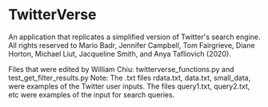# TwitterVerse
An application that replicates a simplified version of Twitter's search engine.  All rights reserved to Mario Badr, Jennifer Campbell, Tom Fairgrieve, Diane Horton, Michael Liut, Jacqueline Smith, and Anya Tafliovich (2020). 

Files that were edited by William Chiu: twitterverse_functions.py and test_get_filter_results.py
Note: The .txt files rdata.txt, data.txt, small_data, were examples of the Twitter user inputs.  The files query1.txt, query2.txt, etc were examples of the input for search queries.

